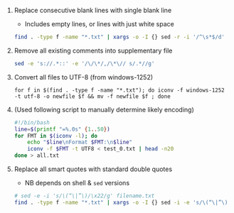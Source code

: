 

1. Replace consecutive blank lines with single blank line
   - Includes empty lines, or lines with just white space
   ``` sh
   find . -type f -name "*.txt" | xargs -o -I {} sed -r -i '/^\s*$/d' {}
   ```

1. Remove all existing comments into supplementary file
   ``` sh
   sed -e 's://.*::' -e '/\/\*/,/\*\// s/.*//g'
   ```

1. Convert all files to UTF-8 (from windows-1252)
   ``` shell
   for f in $(find . -type f -name "*.txt"); do iconv -f windows-1252 -t utf-8 -o newfile $f && mv -f newfile $f ; done
   ```

1. (Used following script to manually determine likely encoding)
   ``` bash 
   #!/bin/bash
   line=$(printf "=%.0s" {1..50})
   for FMT in $(iconv -l); do    
       echo "$line\nFormat $FMT:\n$line"
       iconv -f $FMT -t UTF8 < test_0.txt | head -n20
   done > all.txt
   ```

1. Replace all smart quotes with standard double quotes
   - NB depends on shell & ```sed``` versions
   ``` sh
   # sed -e -i 's/\(“\|”\)/\x22/g' filename.txt
   find . -type f -name "*.txt" | xargs -o -I {} sed -i -e 's/\(“\|”\)/\x22/g' {}
   ```
